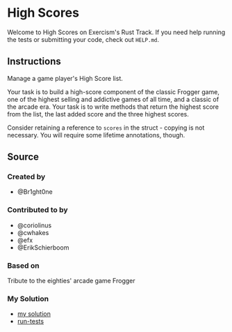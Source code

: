 # High Scores

Welcome to High Scores on Exercism's Rust Track.
If you need help running the tests or submitting your code, check out `HELP.md`.

## Instructions

Manage a game player's High Score list.

Your task is to build a high-score component of the classic Frogger game, one of the highest selling and addictive games of all time, and a classic of the arcade era. Your task is to write methods that return the highest score from the list, the last added score and the three highest scores.

Consider retaining a reference to `scores` in the struct - copying is not
necessary. You will require some lifetime annotations, though.

## Source

### Created by

- @Br1ght0ne

### Contributed to by

- @coriolinus
- @cwhakes
- @efx
- @ErikSchierboom

### Based on

Tribute to the eighties' arcade game Frogger

### My Solution

- [my solution](./src/lib.rs)
- [run-tests](./run-tests-rust.txt)
